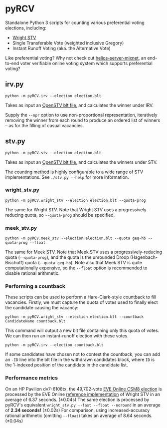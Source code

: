 # pyRCV

Standalone Python 3 scripts for counting various preferential voting elections, including:

* [Wright STV](http://www.aph.gov.au/Parliamentary_Business/Committees/House_of_Representatives_Committees?url=/em/elect07/subs/sub051.1.pdf)
* Single Transferable Vote (weighted inclusive Gregory)
* Instant Runoff Voting (aka. the Alternative Vote)

Like preferential voting? Why not check out [helios-server-mixnet](https://github.com/RunasSudo/helios-server-mixnet), an end-to-end voter verifiable online voting system which supports preferential voting?

## irv.py

    python -m pyRCV.irv --election election.blt

Takes as input an [OpenSTV blt file](https://stackoverflow.com/questions/2233695/how-do-i-generate-blt-files-for-openstv-elections-using-c), and calculates the winner under IRV.

Supply the `--npr` option to use non-proportional representation, iteratively removing the winner from each round to produce an ordered list of winners – as for the filling of casual vacancies.

## stv.py

    python -m pyRCV.stv --election election.blt

Takes as input an [OpenSTV blt file](https://stackoverflow.com/questions/2233695/how-do-i-generate-blt-files-for-openstv-elections-using-c), and calculates the winners under STV.

The counting method is highly configurable to a wide range of STV implementations. See `./stv.py --help` for more information.

### wright_stv.py

    python -m pyRCV.wright_stv --election election.blt --quota-prog

The same for Wright STV. Note that Wright STV uses a progressively-reducing quota, so `--quota-prog` should be specified.

### meek_stv.py

    python -m pyRCV.meek_stv --election election.blt --quota geq-hb --quota-prog --float

The same for Meek STV. Note that Meek STV uses a progressively-reducing quota (`--quota-prog`), and the quota is the unrounded Droop (Hagenbach-Bischoff) quota (`--quota geq-hb`). Note also that Meek STV is quite computationally expensive, so the `--float` option is recommended to disable rational arithmetic.

### Performing a countback

These scripts can be used to perform a Hare-Clark-style countback to fill vacancies. Firstly, we must capture the quota of votes used to finally elect the candidate causing the vacancy:

    python -m pyRCV.wright_stv --election election.blt --countback CandidateName countback.blt

This command will output a new blt file containing only this quota of votes. We can then run an instant-runoff election with these votes.

    python -m pyRCV.irv --election countback.blt

If some candidates have chosen not to contest the countback, you can add an `-ID` line into the blt file in the withdrawn candidates block, where `ID` is the 1-indexed position of the candidate in the candidate list.

### Performance metrics

On an HP Pavilion dv7-6108tx, the 49,702-vote [EVE Online CSM8 election](https://community.eveonline.com/news/dev-blogs/csm8-election-statistics/) is processed by the EVE Online [reference implementation](http://cdn1.eveonline.com/community/csm/CSM11_Election.zip) of Wright STV in an average of 6.37 seconds. (±0.04s) The same election is processed by pyRCV's equivalent `wright_stv.py --fast --float --noround` in an average of **2.34 seconds!** (±0.02s) For comparison, using increased-accuracy rational arithmetic (omitting `--float`) takes an average of 8.64 seconds. (±0.04s)
